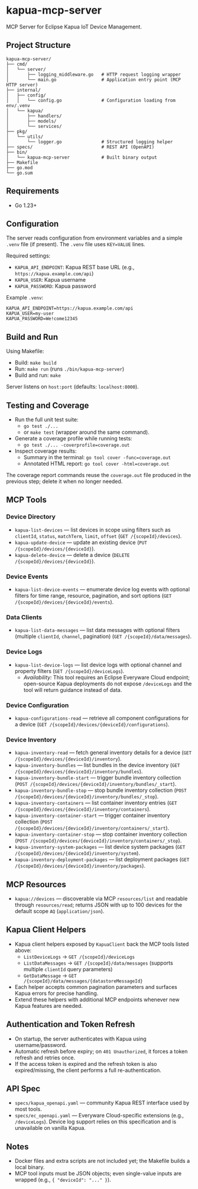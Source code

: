 # kapua-mcp-server
MCP Server for Eclipse Kapua IoT Device Management.

## Project Structure

```
kapua-mcp-server/
├── cmd/
│   └── server/
│       ├── logging_middleware.go   # HTTP request logging wrapper
│       └── main.go                 # Application entry point (MCP HTTP server)
├── internal/
│   ├── config/
│   │   └── config.go               # Configuration loading from env/.venv
│   └── kapua/
│       ├── handlers/
│       ├── models/
│       └── services/
├── pkg/
│   └── utils/
│       └── logger.go               # Structured logging helper
├── specs/                          # REST API (OpenAPI)
├── bin/
│   └── kapua-mcp-server            # Built binary output
├── Makefile
├── go.mod
└── go.sum
```

## Requirements
- Go 1.23+

## Configuration
The server reads configuration from environment variables and a simple `.venv` file (if present). The `.venv` file uses `KEY=VALUE` lines.

Required settings:
- `KAPUA_API_ENDPOINT`: Kapua REST base URL (e.g., `https://kapua.example.com/api`)
- `KAPUA_USER`: Kapua username
- `KAPUA_PASSWORD`: Kapua password

Example `.venv`:
```
KAPUA_API_ENDPOINT=https://kapua.example.com/api
KAPUA_USER=my-user
KAPUA_PASSWORD=We!come12345
```

## Build and Run

Using Makefile:
- Build: `make build`
- Run: `make run` (runs `./bin/kapua-mcp-server`)
- Build and run: `make`

Server listens on `host:port` (defaults: `localhost:8000`).

## Testing and Coverage

- Run the full unit test suite:
  - `go test ./...`
  - or `make test` (wrapper around the same command).
- Generate a coverage profile while running tests:
  - `go test ./... -coverprofile=coverage.out`
- Inspect coverage results:
  - Summary in the terminal: `go tool cover -func=coverage.out`
  - Annotated HTML report: `go tool cover -html=coverage.out`

The coverage report commands reuse the `coverage.out` file produced in the previous step; delete it when no longer needed.

## MCP Tools

### Device Directory
- `kapua-list-devices` — list devices in scope using filters such as `clientId`, `status`, `matchTerm`, `limit`, `offset` (`GET /{scopeId}/devices`).
- `kapua-update-device` — update an existing device (`PUT /{scopeId}/devices/{deviceId}`).
- `kapua-delete-device` — delete a device (`DELETE /{scopeId}/devices/{deviceId}`).

### Device Events
- `kapua-list-device-events` — enumerate device log events with optional filters for time range, resource, pagination, and sort options (`GET /{scopeId}/devices/{deviceId}/events`).

### Data Clients
- `kapua-list-data-messages` — list data messages with optional filters (multiple `clientId`, `channel`, pagination) (`GET /{scopeId}/data/messages`).

### Device Logs
- `kapua-list-device-logs` — list device logs with optional channel and property filters (`GET /{scopeId}/deviceLogs`).
  - _Availability:_ This tool requires an Eclipse Everyware Cloud endpoint; open-source Kapua deployments do not expose `/deviceLogs` and the tool will return guidance instead of data.

### Device Configuration
- `kapua-configurations-read` — retrieve all component configurations for a device (`GET /{scopeId}/devices/{deviceId}/configurations`).

### Device Inventory
- `kapua-inventory-read` — fetch general inventory details for a device (`GET /{scopeId}/devices/{deviceId}/inventory`).
- `kapua-inventory-bundles` — list bundles in the device inventory (`GET /{scopeId}/devices/{deviceId}/inventory/bundles`).
- `kapua-inventory-bundle-start` — trigger bundle inventory collection (`POST /{scopeId}/devices/{deviceId}/inventory/bundles/_start`).
- `kapua-inventory-bundle-stop` — stop bundle inventory collection (`POST /{scopeId}/devices/{deviceId}/inventory/bundles/_stop`).
- `kapua-inventory-containers` — list container inventory entries (`GET /{scopeId}/devices/{deviceId}/inventory/containers`).
- `kapua-inventory-container-start` — trigger container inventory collection (`POST /{scopeId}/devices/{deviceId}/inventory/containers/_start`).
- `kapua-inventory-container-stop` — stop container inventory collection (`POST /{scopeId}/devices/{deviceId}/inventory/containers/_stop`).
- `kapua-inventory-system-packages` — list device system packages (`GET /{scopeId}/devices/{deviceId}/inventory/system`).
- `kapua-inventory-deployment-packages` — list deployment packages (`GET /{scopeId}/devices/{deviceId}/inventory/packages`).

## MCP Resources
- `kapua://devices` — discoverable via MCP `resources/list` and readable through `resources/read`; returns JSON with up to 100 devices for the default scope `AQ` (`application/json`).

## Kapua Client Helpers
- Kapua client helpers exposed by `KapuaClient` back the MCP tools listed above:
  - `ListDeviceLogs` → `GET /{scopeId}/deviceLogs`
  - `ListDataMessages` → `GET /{scopeId}/data/messages` (supports multiple `clientId` query parameters)
  - `GetDataMessage` → `GET /{scopeId}/data/messages/{datastoreMessageId}`
- Each helper accepts common pagination parameters and surfaces Kapua errors for precise handling.
- Extend these helpers with additional MCP endpoints whenever new Kapua features are needed.

## Authentication and Token Refresh
- On startup, the server authenticates with Kapua using username/password.
- Automatic refresh before expiry; on `401 Unauthorized`, it forces a token refresh and retries once.
- If the access token is expired and the refresh token is also expired/missing, the client performs a full re-authentication.

## API Spec
- `specs/kapua_openapi.yaml` — community Kapua REST interface used by most tools.
- `specs/ec_openapi.yaml` — Everyware Cloud-specific extensions (e.g., `/deviceLogs`). Device log support relies on this specification and is unavailable on vanilla Kapua.

## Notes
- Docker files and extra scripts are not included yet; the Makefile builds a local binary.
- MCP tool inputs must be JSON objects; even single-value inputs are wrapped (e.g., `{ "deviceId": "..." }`).